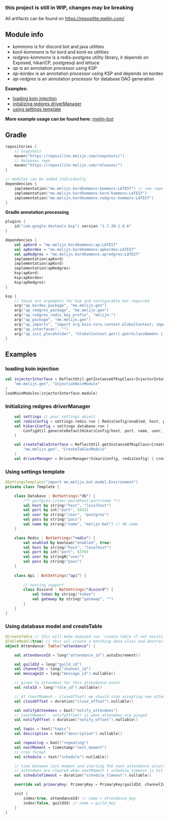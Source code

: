 ### **this project is still in WIP, changes may be breaking**

All artifacts can be found on https://reposilite.melijn.com/

## Module info
- _kommons_ is for discord bot and java utilities
- _kord-kommons_ is for kord and kord-ex utilities
- _redgres-kommons_ is a redis-postgres utility library, it depends on Exposed, hikariCP, postgresql and lettuce
- _ap_ is an annotation processor using KSP
- _ap-kordex_ is an annotation processor using KSP and depends on kordex
- _ap-redgres_ is an annotation processor for database DAO generation
 

**Examples:** 
 - [loading koin injection](README.md#loading-koin-injection)
 - [initalizing redgres driverManager](README.md#initializing-redgres-drivermanager)
 - [using settings template](README.md#using-settings-template)

**More example usage can be found here:** [melijn-bot](https://github.com/Melijn/melijn-bot/)

## Gradle
```kt
repositories {
    // Snapshots
    maven("https://reposilite.melijn.com/snapshots/")
    // Releases repo
    maven("https://reposilite.melijn.com/releases/")
}

// modules can be added individually
dependencies {
    implementation("me.melijn.kordkommons:kommons:LATEST") // see repo above for version
    implementation("me.melijn.kordkommons:kord-kommons:LATEST")
    implementation("me.melijn.kordkommons:redgres-kommons:LATEST")
}
```
**Gradle annotation processing**
```kt
plugins {
    id("com.google.devtools.ksp") version "1.7.20-1.0.6"
}

dependencies {
    val apKord = "me.melijn.kordkommons:ap:LATEST"
    val apKordex = "me.melijn.kordkommons:apkordex:LATEST"
    val apRedgres = "me.melijn.kordkommons:apredgres:LATEST"
    implementation(apKord)
    implementation(apKord)
    implementation(apRedgres)
    ksp(apKord)
    ksp(apKordex)
    ksp(apRedgres)
}

ksp {
    // these are arguments for ksp and configurable but required
    arg("ap_kordex_package", "me.melijn.gen")
    arg("ap_redgres_package", "me.melijn.gen")
    arg("ap_redgres_redis_key_prefix", "melijn:")
    arg("ap_package", "me.melijn.gen")
    arg("ap_imports", "import org.koin.core.context.GlobalContext; import org.koin.core.parameter.ParametersHolder;")
    arg("ap_interfaces", "")
    arg("ap_init_placeholder", "GlobalContext.get().get<%className%> { ParametersHolder() }")
}
```

## Examples
### loading koin injection
```kt
val injectorInterface = ReflectUtil.getInstanceOfKspClass<InjectorInterface>(
    "me.melijn.gen", "InjectionKoinModule"
)
loadKoinModules(injectorInterface.module)
```

### Initializing redgres driverManager
```kt
    val settings // your settings object
    val redisConfig = settings.redis.run { RedisConfig(enabled, host, port, user, pass) }
    val hikariConfig = settings.database.run {
        ConfigUtil.generateDefaultHikariConfig(host, port, name, user, pass)
    }

    val createTableInterface = ReflectUtil.getInstanceOfKspClass<CreateTableInterface>(
        "me.melijn.gen", "CreateTablesModule"
    )
    val driverManager = DriverManager(hikariConfig, redisConfig) { createTableInterface.createTables() }

```

### Using settings template
```kt
@SettingsTemplate("import me.melijn.bot.model.Environment")
private class Template {

    class Database : BotSettings("db") {
        /** postgres://user:pass@host:port/name **/
        val host by string("host", "localhost")
        val port by int("port", 5432)
        val user by string("user", "postgres")
        val pass by string("pass")
        val name by string("name", "melijn-bot") // db name
    }

    class Redis : BotSettings("redis") {
        val enabled by boolean("enabled", true)
        val host by string("host", "localhost")
        val port by int("port", 6379)
        val user by stringN("user")
        val pass by string("pass")
    }
    
    class Api : BotSettings("api") {
        
        // nesting support
        class Discord : BotSettings("discord") {
            val token by string("token")
            val gateway by string("gateway", "")
        }
    }
}
```

### Using database model and createTable
```kt
@CreateTable // this will make exposed run `create table if not exists ...` for this model
@TableModel(true) // this wil create a matching data class and abstractManager class with helper functions
object Attendance: Table("attendance") {

    val attendanceId = long("attendance_id").autoIncrement()

    val guildId = long("guild_id")
    val channelId = long("channel_id")
    val messageId = long("message_id").nullable()

    // given to attendees for this attendance event
    val roleId = long("role_id").nullable()

    // At (nextMoment - closeOffset) we should stop accepting new attendees
    val closeOffset = duration("close_offset").nullable()

    val notifyAttendees = bool("notify_attendees")
    // (nextMoment - notifyOffset) is when attendees are pinged
    val notifyOffset = duration("notify_offset").nullable()

    val topic = text("topic")
    val description = text("description").nullable()

    val repeating = bool("repeating")
    val nextMoment = timestamp("next_moment")
    // cron format
    val schedule = text("schedule").nullable()

    // time between last moment and starting the next attendance occurrence
    // attendees are cleared when nextMoment + schedule_timeout is hit
    val scheduleTimeout = duration("schedule_timeout").nullable()

    override val primaryKey: PrimaryKey = PrimaryKey(guildId, channelId, messageId)

    init {
        index(true, attendanceId) // name = attendance_key
        index(false, guildId) // name = guild_key
    }
}
```